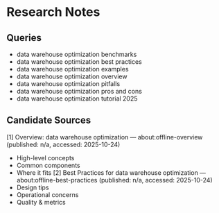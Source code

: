 # Research Notes

## Queries
- data warehouse optimization benchmarks
- data warehouse optimization best practices
- data warehouse optimization examples
- data warehouse optimization overview
- data warehouse optimization pitfalls
- data warehouse optimization pros and cons
- data warehouse optimization tutorial 2025

## Candidate Sources
[1] Overview: data warehouse optimization — about:offline-overview (published: n/a, accessed: 2025-10-24)
  - High-level concepts
  - Common components
  - Where it fits
[2] Best Practices for data warehouse optimization — about:offline-best-practices (published: n/a, accessed: 2025-10-24)
  - Design tips
  - Operational concerns
  - Quality & metrics
